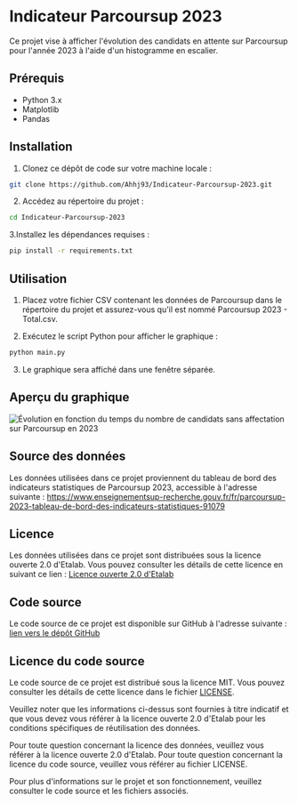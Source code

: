 # Indicateur Parcoursup 2023
Ce projet vise à afficher l'évolution des candidats en attente sur Parcoursup pour l'année 2023 à l'aide d'un histogramme en escalier.

## Prérequis
* Python 3.x
* Matplotlib
* Pandas

## Installation
1. Clonez ce dépôt de code sur votre machine locale :
```bash
git clone https://github.com/Ahhj93/Indicateur-Parcoursup-2023.git
````

2. Accédez au répertoire du projet :
```bash
cd Indicateur-Parcoursup-2023
```

3.Installez les dépendances requises :

```bash
pip install -r requirements.txt
```

## Utilisation
1. Placez votre fichier CSV contenant les données de Parcoursup dans le répertoire du projet et assurez-vous qu'il est nommé Parcoursup 2023 - Total.csv.

2. Exécutez le script Python pour afficher le graphique :
```bash
python main.py
```

3. Le graphique sera affiché dans une fenêtre séparée.

## Aperçu du graphique
![Évolution en fonction du temps du nombre de candidats sans affectation sur Parcoursup en 2023](https://github.com/Ahhj93/Indicateur-Parcoursup-2023/blob/main/%C3%89volution%20en%20fonction%20du%20temps%20du%20nombre%20de%20candidats%20sans%20affectation%20sur%20Parcoursup%20en%202023.svg)

## Source des données
Les données utilisées dans ce projet proviennent du tableau de bord des indicateurs statistiques de Parcoursup 2023, accessible à l'adresse suivante : https://www.enseignementsup-recherche.gouv.fr/fr/parcoursup-2023-tableau-de-bord-des-indicateurs-statistiques-91079

## Licence
Les données utilisées dans ce projet sont distribuées sous la licence ouverte 2.0 d'Etalab. Vous pouvez consulter les détails de cette licence en suivant ce lien : [Licence ouverte 2.0 d'Etalab](https://github.com/etalab/licence-ouverte/blob/master/LO.md)

## Code source
Le code source de ce projet est disponible sur GitHub à l'adresse suivante : [lien vers le dépôt GitHub](https://github.com/Ahhj93/Indicateur-Parcoursup-2023)

## Licence du code source
Le code source de ce projet est distribué sous la licence MIT. Vous pouvez consulter les détails de cette licence dans le fichier [LICENSE](https://github.com/Ahhj93/Indicateur-Parcoursup-2023/blob/main/LICENSE).

Veuillez noter que les informations ci-dessus sont fournies à titre indicatif et que vous devez vous référer à la licence ouverte 2.0 d'Etalab pour les conditions spécifiques de réutilisation des données.

Pour toute question concernant la licence des données, veuillez vous référer à la licence ouverte 2.0 d'Etalab. Pour toute question concernant la licence du code source, veuillez vous référer au fichier LICENSE.

Pour plus d'informations sur le projet et son fonctionnement, veuillez consulter le code source et les fichiers associés.
